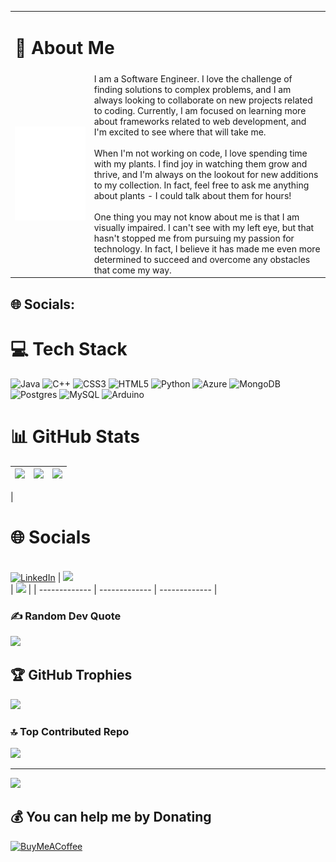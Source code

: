 


<table style="border:0px solid white;" >
    <tr>
      <td colspan="2"><h1>💫 About Me</h1></td>
    </tr>
    <tr>
      <td>
        <div style="width: 100%;">
          <img src="hello.svg" style="width: 100%;" alt="Click to see the source">
        </div>
      </td>
        <td>
        I am a Software Engineer. I love the challenge of finding solutions to complex problems, and I am always looking to collaborate on new projects related to coding. Currently, I am focused on learning more about frameworks related to web development, and I'm excited to see where that will take me.<br><br>When I'm not working on code, I love spending time with my plants. I find joy in watching them grow and thrive, and I'm always on the lookout for new additions to my collection. In fact, feel free to ask me anything about plants - I could talk about them for hours!<br><br>One thing you may not know about me is that I am visually impaired. I can't see with my left eye, but that hasn't stopped me from pursuing my passion for technology. In fact, I believe it has made me even more determined to succeed and overcome any obstacles that come my way.
        </td>
    </tr>
</table>

## 🌐 Socials:

# 💻 Tech Stack
![Java](https://img.shields.io/badge/java-%23ED8B00.svg?style=for-the-badge&logo=java&logoColor=white) ![C++](https://img.shields.io/badge/c++-%2300599C.svg?style=for-the-badge&logo=c%2B%2B&logoColor=white) ![CSS3](https://img.shields.io/badge/css3-%231572B6.svg?style=for-the-badge&logo=css3&logoColor=white) ![HTML5](https://img.shields.io/badge/html5-%23E34F26.svg?style=for-the-badge&logo=html5&logoColor=white) ![Python](https://img.shields.io/badge/python-3670A0?style=for-the-badge&logo=python&logoColor=ffdd54) ![Azure](https://img.shields.io/badge/azure-%230072C6.svg?style=for-the-badge&logo=azure-devops&logoColor=white) ![MongoDB](https://img.shields.io/badge/MongoDB-%234ea94b.svg?style=for-the-badge&logo=mongodb&logoColor=white) ![Postgres](https://img.shields.io/badge/postgres-%23316192.svg?style=for-the-badge&logo=postgresql&logoColor=white) ![MySQL](https://img.shields.io/badge/mysql-%2300f.svg?style=for-the-badge&logo=mysql&logoColor=white) ![Arduino](https://img.shields.io/badge/-Arduino-00979D?style=for-the-badge&logo=Arduino&logoColor=white)
# 📊 GitHub Stats
| ![](https://github-readme-stats.vercel.app/api?username=madri308&theme=dark&hide_border=false&include_all_commits=false&count_private=false)<br/>  | ![](https://github-readme-streak-stats.herokuapp.com/?user=madri308&theme=dark&hide_border=false)<br/> | ![](https://github-readme-stats.vercel.app/api/top-langs/?username=madri308&theme=dark&hide_border=false&include_all_commits=false&count_private=false&layout=compact) |
| ------------- | ------------- | ------------- |

| <h1>🌐 Socials</h1><br/>[![LinkedIn](https://img.shields.io/badge/LinkedIn-%230077B5.svg?logo=linkedin&logoColor=white)](https://linkedin.com/in/estebanmadrigal) 
  | ![](https://github-readme-streak-stats.herokuapp.com/?user=madri308&theme=dark&hide_border=false)<br/> | ![](https://github-readme-stats.vercel.app/api/top-langs/?username=madri308&theme=dark&hide_border=false&include_all_commits=false&count_private=false&layout=compact) |
| ------------- | ------------- | ------------- |

### ✍️ Random Dev Quote
![](https://quotes-github-readme.vercel.app/api?type=vetical&theme=tokyonight)

## 🏆 GitHub Trophies
![](https://github-profile-trophy.vercel.app/?username=madri308&theme=darkhub&no-frame=false&no-bg=true&margin-w=4)

### 🔝 Top Contributed Repo
![](https://github-contributor-stats.vercel.app/api?username=madri308&limit=5&theme=dark&combine_all_yearly_contributions=true)

---
[![](https://visitcount.itsvg.in/api?id=madri308&icon=5&color=7)](https://visitcount.itsvg.in)

  ## 💰 You can help me by Donating
  [![BuyMeACoffee](https://img.shields.io/badge/Buy%20Me%20a%20Coffee-ffdd00?style=for-the-badge&logo=buy-me-a-coffee&logoColor=black)](https://buymeacoffee.com/emadrigal) 

  
<!-- Proudly created with GPRM ( https://gprm.itsvg.in ) -->
